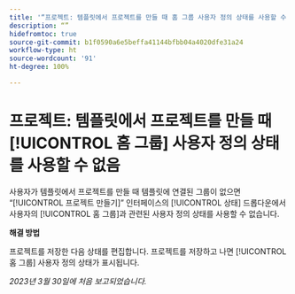 ```yaml
---
title: '“프로젝트: 템플릿에서 프로젝트를 만들 때 홈 그룹 사용자 정의 상태를 사용할 수 없음”'
description: “”
hidefromtoc: true
source-git-commit: b1f0590a6e5beffa41144bfbb04a4020dfe31a24
workflow-type: ht
source-wordcount: '91'
ht-degree: 100%

---
```



# 프로젝트: 템플릿에서 프로젝트를 만들 때 [!UICONTROL 홈 그룹] 사용자 정의 상태를 사용할 수 없음

사용자가 템플릿에서 프로젝트를 만들 때 템플릿에 연결된 그룹이 없으면 “[!UICONTROL 프로젝트 만들기]” 인터페이스의 [!UICONTROL 상태] 드롭다운에서 사용자의 [!UICONTROL 홈 그룹]과 관련된 사용자 정의 상태를 사용할 수 없습니다.

**해결 방법**

프로젝트를 저장한 다음 상태를 편집합니다. 프로젝트를 저장하고 나면 [!UICONTROL 홈 그룹] 사용자 정의 상태가 표시됩니다.

_2023년 3월 30일에 처음 보고되었습니다._

